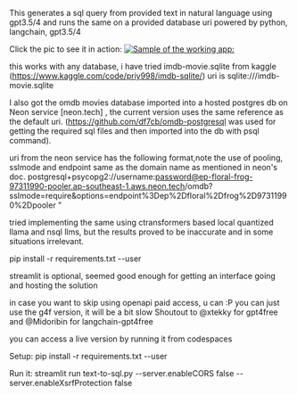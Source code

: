 This generates a sql query from provided text in natural language using
gpt3.5/4 and runs the same on a provided database uri 
powered by python, langchain, gpt3.5/4

Click the pic to see it in action:
[![Sample of the working app:](https://github.com/sameeranamarnath/text-to-sql-langchain/assets/85400557/f1c7ecfe-07ae-4598-8773-6ec2847ff6af)](
https://clipchamp.com/watch/RuGd8O4BnmA)


this works with any database, i have tried
imdb-movie.sqlite from kaggle (https://www.kaggle.com/code/priy998/imdb-sqlite/)
uri is
sqlite:///imdb-movie.sqlite

I also got the omdb movies database imported into a hosted postgres db
on Neon service [neon.tech] , the current version uses the same reference as the default uri.  (https://github.com/df7cb/omdb-postgresql was used for getting the required sql files and then imported into the db with psql command).

uri from the neon service has the following format,note the use of pooling, sslmode and endpoint same as the domain name as mentioned in neon's doc. 
postgresql+psycopg2://username:password@ep-floral-frog-97311990-pooler.ap-southeast-1.aws.neon.tech/omdb?sslmode=require&options=endpoint%3Dep%2Dfloral%2Dfrog%2D97311990%2Dpooler
"

 tried implementing the same using ctransformers based local quantized llama and nsql llms, but the results proved to be inaccurate and in some situations irrelevant.

pip install -r requirements.txt --user

streamlit is optional, seemed good enough for getting an interface going and hosting the solution

in case you want to skip using openapi paid access, u can :P
you can just use the g4f version, it will be a bit slow
Shoutout to @xtekky for  gpt4free and @Midoribin for
langchain-gpt4free


you can access a live version by running it from
codespaces 


Setup:
pip install -r requirements.txt --user

Run it:
streamlit run text-to-sql.py --server.enableCORS false --server.enableXsrfProtection false
